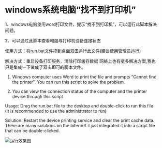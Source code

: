# windows系统电脑“找不到打印机”
1、windows电脑使用word打印文件，提示“找不到打印机”，可以运行此脚本解决问题。

2、可以通过此脚本查看电脑与打印机设备连接状态

使用方式：将run.bat文件拖到桌面双击运行此文件(建议使用管理员运行)

解决方式：重启设备打印服务，清除打印缓存数据 网络上也有挺多解决方案,我也只是集成一下做成了双击即可的脚本文件。

1. Windows computer uses Word to print the file and prompts "Cannot find the printer". You can run this script to solve the problem.

2. You can view the connection status of the computer and the printer device through this script

Usage: Drag the run.bat file to the desktop and double-click to run this file (it is recommended to use the administrator to run)

Solution: Restart the device printing service and clear the print cache data. There are many solutions on the Internet. I just integrated it into a script file that can be double-clicked.

![运行效果图](https://user-images.githubusercontent.com/32898567/130326466-fe232a73-1708-4559-8b3e-5bd8162adbab.jpg)
